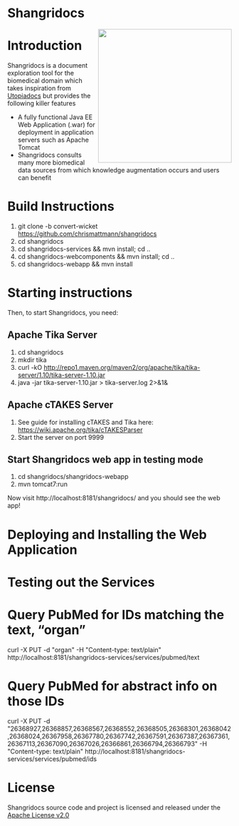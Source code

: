 # Shangridocs

<img src="https://github.com/chrismattmann/shangridocs/blob/convert-wicket/shangridocs-webapp/src/main/java/org/shangridocs/shangridocs_logo.gif" align="right" width="300" />

# Introduction
Shangridocs is a document exploration tool for the biomedical domain which takes inspiration
from [Utopiadocs](http://utopiadocs.com/) but provides the following killer features
 * A fully functional Java EE Web Application (.war) for deployment in application servers such as Apache Tomcat
 * Shangridocs consults many more biomedical data sources from which knowledge augmentation occurs and users can benefit

# Build Instructions
1. git clone -b convert-wicket https://github.com/chrismattmann/shangridocs
2. cd shangridocs
3. cd shangridocs-services && mvn install; cd ..
4. cd shangridocs-webcomponents && mvn install; cd ..
5. cd shangridocs-webapp && mvn install

# Starting instructions
Then, to start Shangridocs, you need:

## Apache Tika Server ##

1. cd shangridocs
2. mkdir tika
3. curl -kO http://repo1.maven.org/maven2/org/apache/tika/tika-server/1.10/tika-server-1.10.jar
4. java -jar tika-server-1.10.jar > tika-server.log 2>&1&

## Apache cTAKES Server ##

1. See guide for installing cTAKES and Tika here:
https://wiki.apache.org/tika/cTAKESParser
2. Start the server on port 9999

## Start Shangridocs web app in testing mode

1. cd shangridocs/shangridocs-webapp
2. mvn tomcat7:run

Now visit http://localhost:8181/shangridocs/ and you 
should see the web app!

# Deploying and Installing the Web Application

# Testing out the Services
# Query PubMed for IDs matching the text, “organ”
curl -X PUT -d "organ" -H "Content-type: text/plain" http://localhost:8181/shangridocs-services/services/pubmed/text

# Query PubMed for abstract info on those IDs
curl -X PUT -d "26368927,26368857,26368567,26368552,26368505,26368301,26368042,26368024,26367958,26367780,26367742,26367591,26367387,26367361,26367113,26367090,26367026,26366861,26366794,26366793" -H "Content-type: text/plain" http://localhost:8181/shangridocs-services/services/pubmed/ids

# License
Shangridocs source code and project is licensed and released under the [Apache License v2.0]() 

